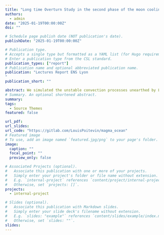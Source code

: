 ```yaml
---
title: "Long time Overturn Study in the second phase of the moon cooling using numerical and perturbated Boussinesq equations"
authors:
  - admin
date: "2025-01-19T00:00:00Z"
doi: ""

# Schedule page publish date (NOT publication's date).
publishDate: "2025-01-19T00:00:00Z"

# Publication type.
# Accepts a single type but formatted as a YAML list (for Hugo requirements).
# Enter a publication type from the CSL standard.
publication_types: ["report"]
# Publication name and optional abbreviated publication name.
publication: "Lectures Report ENS Lyon
"
publication_short: ""

abstract: We simulated the unstable convection processes unearthed by L.Collin in the second phase of the moon cooling using Dedalus. We unearthed a slow settling of the overturning circulation contradicting previous assumptions in the litterature and we justified that by a perturbation analysis of the governing equations. We also studied the consequences of the thermal profiles and the Raleigh in the strength of the overturning circulation.
# Summary. An optional shortened abstract.
summary:
tags:
  - Source Themes
featured: false

url_pdf:
url_slides:
url_code: "https://gitlab.com/LouisPoitevin/magma_ocean"
# Featured image
# To use, add an image named `featured.jpg/png` to your page's folder.
image:
  caption: ""
  focal_point: ""
  preview_only: false

# Associated Projects (optional).
#   Associate this publication with one or more of your projects.
#   Simply enter your project's folder or file name without extension.
#   E.g. `internal-project` references `content/project/internal-project/index.md`.
#   Otherwise, set `projects: []`.
projects:
  - internal-project

# Slides (optional).
#   Associate this publication with Markdown slides.
#   Simply enter your slide deck's filename without extension.
#   E.g. `slides: "example"` references `content/slides/example/index.md`.
#   Otherwise, set `slides: ""`.
slides:
---
```

